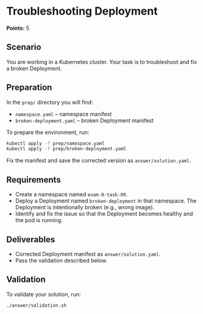 # Troubleshooting Deployment

**Points:** 5

## Scenario
You are working in a Kubernetes cluster. Your task is to troubleshoot and fix a broken Deployment.

## Preparation
In the `prep/` directory you will find:
- `namespace.yaml` – namespace manifest
- `broken-deployment.yaml` – broken Deployment manifest

To prepare the environment, run:

```sh
kubectl apply -f prep/namespace.yaml
kubectl apply -f prep/broken-deployment.yaml
```

Fix the manifest and save the corrected version as `answer/solution.yaml`.

## Requirements
- Create a namespace named `exam-0-task-09`.
- Deploy a Deployment named `broken-deployment` in that namespace. The Deployment is intentionally broken (e.g., wrong image).
- Identify and fix the issue so that the Deployment becomes healthy and the pod is running.

## Deliverables
- Corrected Deployment manifest as `answer/solution.yaml`.
- Pass the validation described below.

## Validation
To validate your solution, run:

```sh
./answer/validation.sh
```
